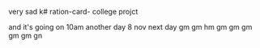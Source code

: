very sad k# ration-card-
college projct

and it's going on 
10am
another day 8 nov
next day
gm
gm
hm
gm
gm
gm
gm
gm
gn